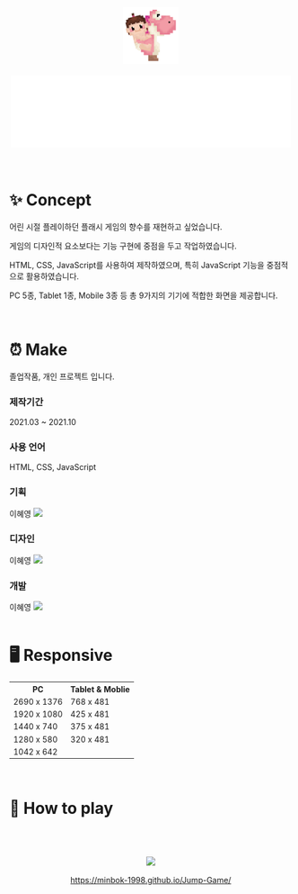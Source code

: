 <br>
<br>
<br>
<br>
<div align="center">
  <img src="walkingwithbaby.gif" width="100px">
</div>
<br>
<div align="center">
  <img src="/readme_img/title_Re.png" width="500px">
</div>
<br>
<br>
<h1>✨ Concept</h1>
<p>어린 시절 플레이하던 플래시 게임의 향수를 재현하고 싶었습니다.</p>
<p>게임의 디자인적 요소보다는 기능 구현에 중점을 두고 작업하였습니다.</p>
<p>HTML, CSS, JavaScript를 사용하여 제작하였으며, 특히 JavaScript 기능을 중점적으로 활용하였습니다.</p>
<p>PC 5종, Tablet 1종, Mobile 3종 등 총 9가지의 기기에 적합한 화면을 제공합니다.</p>
<br>
<h1>⏰ Make</h1>
<P>졸업작품, 개인 프로젝트 입니다.</p>

<h3>제작기간</h3>
<P>2021.03 ~ 2021.10</p>

<h3>사용 언어</h3>
<P>HTML, CSS, JavaScript</p>

<h3>기획</h3>
<div>
  이혜영 <img src="/readme_img.progressBar-6.gif" width="100px">
</div>
  
<h3>디자인</h3>
<div>
  이혜영 <img src="/readme_img.progressBar-6.gif" width="">
</div>
  
<h3>개발</h3>
<div>
  이혜영 <img src="/readme_img.progressBar-6.gif" width="">
</div>
<br>
<h1>🖥 Responsive</h1>
<table>
  <tr>
    <th>PC</th>
    <th>Tablet & Moblie</th>
  </tr>
  <tr>
    <td>2690 x 1376</td>
    <td>768 x 481</td>
  </tr>
  <tr>
    <td>1920 x 1080</td>
    <td>425 x 481</td>
  </tr>
  <tr>
    <td>1440 x 740</td>
    <td>375 x 481</td>
  </tr>
    <tr>
    <td>1280 x 580</td>
    <td>320 x 481</td>
  </tr>
      <tr>
    <td>1042 x 642</td>
  </tr>
</table>

<br>
<h1>👀 How to play</h1>

<br>
<br>
<br>



  <div align="center">
  <a href="https://minbok-1998.github.io/Jump-Game/">
    <img src="http://img.shields.io/badge/-Game Start-ffd452?style=for-the-badge?&link=https://minbok-1998.github.io/Jump-Game/" width="100px">
  </a>
    
https://minbok-1998.github.io/Jump-Game/
